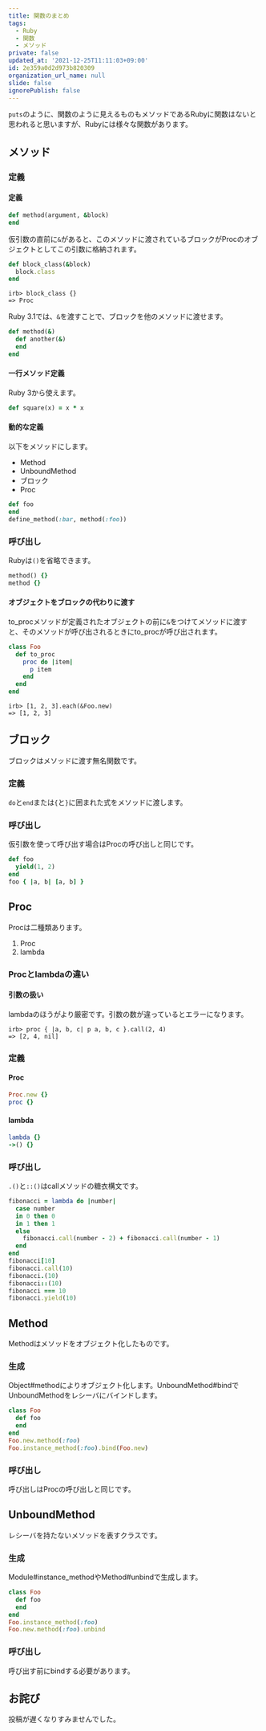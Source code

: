 ```yaml
---
title: 関数のまとめ
tags:
  - Ruby
  - 関数
  - メソッド
private: false
updated_at: '2021-12-25T11:11:03+09:00'
id: 2e359a0d2d973b820309
organization_url_name: null
slide: false
ignorePublish: false
---
```

`puts`のように、関数のように見えるものもメソッドであるRubyに関数はないと思われると思いますが、Rubyには様々な関数があります。

## メソッド

### 定義

#### 定義

```rb
def method(argument, &block)
end
```

仮引数の直前に`&`があると、このメソッドに渡されているブロックがProcのオブジェクトとしてこの引数に格納されます。

```rb
def block_class(&block)
  block.class
end
```

```irb
irb> block_class {}
=> Proc
```

Ruby 3.1では、`&`を渡すことで、ブロックを他のメソッドに渡せます。

```rb
def method(&)
  def another(&)
  end
end
```

#### 一行メソッド定義

Ruby 3から使えます。

```rb
def square(x) = x * x
```

#### 動的な定義

以下をメソッドにします。

* Method
* UnboundMethod
* ブロック
* Proc

```rb
def foo
end
define_method(:bar, method(:foo))
```

### 呼び出し

Rubyは`()`を省略できます。

```rb
method() {}
method {}
```

#### オブジェクトをブロックの代わりに渡す

to_procメソッドが定義されたオブジェクトの前に`&`をつけてメソッドに渡すと、そのメソッドが呼び出されるときにto_procが呼び出されます。

```rb
class Foo
  def to_proc
    proc do |item|
      p item
    end
  end
end
```

```irb
irb> [1, 2, 3].each(&Foo.new)
=> [1, 2, 3]
```

## ブロック

ブロックはメソッドに渡す無名関数です。

### 定義

`do`と`end`または`{`と`}`に囲まれた式をメソッドに渡します。

### 呼び出し

仮引数を使って呼び出す場合はProcの呼び出しと同じです。

```rb
def foo
  yield(1, 2)
end
foo { |a, b| [a, b] }
```

## Proc

Procは二種類あります。

1. Proc
2. lambda

### Procとlambdaの違い

#### 引数の扱い

lambdaのほうがより厳密です。引数の数が違っているとエラーになります。

```irb
irb> proc { |a, b, c| p a, b, c }.call(2, 4)
=> [2, 4, nil]
```

### 定義

#### Proc

```rb
Proc.new {}
proc {}
```

#### lambda

```rb
lambda {}
->() {}
```

### 呼び出し

`.()`と`::()`はcallメソッドの糖衣構文です。

```rb
fibonacci = lambda do |number|
  case number
  in 0 then 0
  in 1 then 1
  else
    fibonacci.call(number - 2) + fibonacci.call(number - 1)
  end
end
fibonacci[10]
fibonacci.call(10)
fibonacci.(10)
fibonacci::(10)
fibonacci === 10
fibonacci.yield(10)
```

## Method

Methodはメソッドをオブジェクト化したものです。

### 生成

Object#methodによりオブジェクト化します。UnboundMethod#bindでUnboundMethodをレシーバにバインドします。

```rb
class Foo
  def foo
  end
end
Foo.new.method(:foo)
Foo.instance_method(:foo).bind(Foo.new)
```

### 呼び出し

呼び出しはProcの呼び出しと同じです。

## UnboundMethod

レシーバを持たないメソッドを表すクラスです。

### 生成

Module#instance_methodやMethod#unbindで生成します。

```rb
class Foo
  def foo
  end
end
Foo.instance_method(:foo)
Foo.new.method(:foo).unbind
```

### 呼び出し

呼び出す前にbindする必要があります。

## お詫び

投稿が遅くなりすみませんでした。

